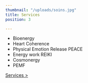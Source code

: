 ```yaml
---
thumbnail: "/uploads/soins.jpg"
title: Services
position: 3

---
```

* Bioenergy
* Heart Coherence
* Physical Emotion Release PEACE
* Energy work REIKI
* Cosmonergy
* PEMF

[Services >](/en/services)